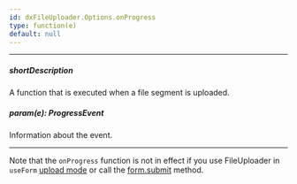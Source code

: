 ```yaml
---
id: dxFileUploader.Options.onProgress
type: function(e)
default: null
---
```

---
##### shortDescription
A function that is executed when a file segment is uploaded.

##### param(e): ProgressEvent
Information about the event.

---

Note that the `onProgress` function is not in effect if you use FileUploader in `useForm` [upload mode](/api-reference/10%20UI%20Components/dxFileUploader/1%20Configuration/uploadMode.md '/Documentation/ApiReference/UI_Components/dxFileUploader/Configuration/#uploadMode') or call the [form.submit](https://developer.mozilla.org/en-US/docs/Web/API/HTMLFormElement/submit) method.